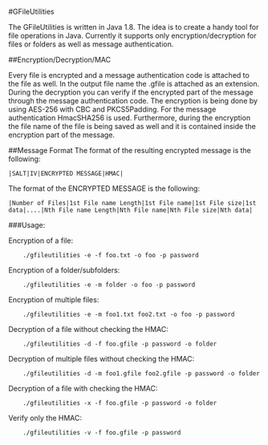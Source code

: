 #GFileUtilities

The GFileUtilities is written in Java 1.8. The idea is to create a handy tool for file operations in Java.
Currently it supports only encryption/decryption for files or folders as well as message authentication. 

##Encryption/Decryption/MAC

Every file is encrypted and a message authentication code is attached to the file as well. In the output file name
the .gfile is attached as an extension. During the decryption you can verify if the encrypted part of the message 
through the message authentication code. The encryption 
is being done by using AES-256 with CBC and PKCS5Padding. For the message authentication HmacSHA256 is used. Furthermore,
during the encryption the file name of the file is being saved as well and it is contained inside the encryption part of the message.

##Message Format
The format of the resulting encrypted message is the following:
```
|SALT|IV|ENCRYPTED MESSAGE|HMAC|
```

The format of the ENCRYPTED MESSAGE is the following:
```
|Number of Files|1st File name Length|1st File name|1st File size|1st data|....|Nth File name Length|Nth File name|Nth File size|Nth data|
```

###Usage:

Encryption of a file:
```
	./gfileutilities -e -f foo.txt -o foo -p password
```

Encryption of a folder/subfolders:
```
	./gfileutilities -e -m folder -o foo -p password
```

Encryption of multiple files:
```
	./gfileutilities -e -m foo1.txt foo2.txt -o foo -p password
```


Decryption of a file without checking the HMAC: 
```
	./gfileutilities -d -f foo.gfile -p password -o folder
```

Decryption of multiple files without checking the HMAC: 
```
	./gfileutilities -d -m foo1.gfile foo2.gfile -p password -o folder
```

Decryption of a file with checking the HMAC: 
```
	./gfileutilities -x -f foo.gfile -p password -o folder
```

Verify only the HMAC:
```
	./gfileutilities -v -f foo.gfile -p password
```
